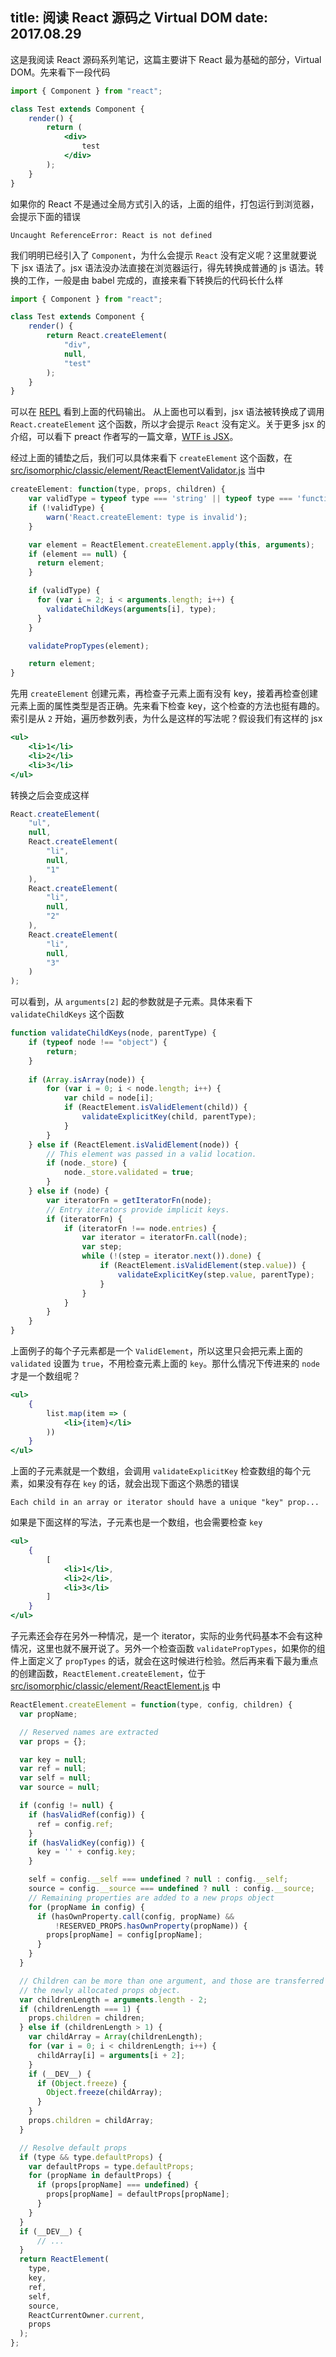 title: 阅读 React 源码之 Virtual DOM
date: 2017.08.29
---

这是我阅读 React 源码系列笔记，这篇主要讲下 React 最为基础的部分，Virtual DOM。先来看下一段代码

```jsx
import { Component } from "react";

class Test extends Component {
    render() {
        return (
            <div>
                test
            </div>
        );
    }
}
```

如果你的 React 不是通过全局方式引入的话，上面的组件，打包运行到浏览器，会提示下面的错误

```
Uncaught ReferenceError: React is not defined
```

我们明明已经引入了 `Component`，为什么会提示 `React` 没有定义呢？这里就要说下 jsx 语法了。jsx 语法没办法直接在浏览器运行，得先转换成普通的 js 语法。转换的工作，一般是由 babel 完成的，直接来看下转换后的代码长什么样

```js
import { Component } from "react";

class Test extends Component {
    render() {
        return React.createElement(
            "div",
            null,
            "test"
        );
    }
}
```

可以在 [REPL](https://babeljs.io/repl/#?babili=false&browsers=&build=&builtIns=false&circleciRepo=&code_lz=JYWwDg9gTgLgBAbzgYQuCA7Aph-BfOAMyjTgCIosBDAYxjIG4AoJmgGyoGdO4AVLTvCwAPGDgAmPVOmy5ETOIriUM4rFAAUASnlK9yrDACuUDHA0L9VgDzjgANwB8lq67hjBLt3GsB6O05eelrMenhMeEA&debug=false&evaluate=true&lineWrap=false&presets=react&prettier=false&showSidebar=true&targets=&version=6.26.0) 看到上面的代码输出。
从上面也可以看到，jsx 语法被转换成了调用 `React.createElement` 这个函数，所以才会提示 `React` 没有定义。关于更多 jsx 的介绍，可以看下 preact 作者写的一篇文章，[WTF is JSX](https://jasonformat.com/wtf-is-jsx/)。

经过上面的铺垫之后，我们可以具体来看下 `createElement` 这个函数，在 [src/isomorphic/classic/element/ReactElementValidator.js](https://github.com/facebook/react/blob/v15.4.2/src/isomorphic/classic/element/ReactElementValidator.js) 当中

```js
createElement: function(type, props, children) {
    var validType = typeof type === 'string' || typeof type === 'function';
    if (!validType) {
        warn('React.createElement: type is invalid');
    }

    var element = ReactElement.createElement.apply(this, arguments);
    if (element == null) {
      return element;
    }

    if (validType) {
      for (var i = 2; i < arguments.length; i++) {
        validateChildKeys(arguments[i], type);
      }
    }

    validatePropTypes(element);

    return element;
}
```

先用 `createElement` 创建元素，再检查子元素上面有没有 key，接着再检查创建元素上面的属性类型是否正确。先来看下检查 key，这个检查的方法也挺有趣的。索引是从 `2` 开始，遍历参数列表，为什么是这样的写法呢？假设我们有这样的 jsx

```jsx
<ul>
    <li>1</li>
    <li>2</li>
    <li>3</li>
</ul>
```

转换之后会变成这样

```js
React.createElement(
    "ul",
    null,
    React.createElement(
        "li",
        null,
        "1"
    ),
    React.createElement(
        "li",
        null,
        "2"
    ),
    React.createElement(
        "li",
        null,
        "3"
    )
);
```

可以看到，从 `arguments[2]` 起的参数就是子元素。具体来看下 `validateChildKeys` 这个函数

```js
function validateChildKeys(node, parentType) {
	if (typeof node !== "object") {
		return;
	}
    
	if (Array.isArray(node)) {
		for (var i = 0; i < node.length; i++) {
			var child = node[i];
			if (ReactElement.isValidElement(child)) {
				validateExplicitKey(child, parentType);
			}
		}
	} else if (ReactElement.isValidElement(node)) {
		// This element was passed in a valid location.
		if (node._store) {
			node._store.validated = true;
		}
	} else if (node) {
		var iteratorFn = getIteratorFn(node);
		// Entry iterators provide implicit keys.
		if (iteratorFn) {
			if (iteratorFn !== node.entries) {
				var iterator = iteratorFn.call(node);
				var step;
				while (!(step = iterator.next()).done) {
					if (ReactElement.isValidElement(step.value)) {
						validateExplicitKey(step.value, parentType);
					}
				}
			}
		}
	}
}
```

上面例子的每个子元素都是一个 `ValidElement`，所以这里只会把元素上面的 `validated` 设置为 `true`，不用检查元素上面的 `key`。那什么情况下传进来的 `node` 才是一个数组呢？

```jsx
<ul>
    {
        list.map(item => (
            <li>{item}</li>
        ))
    }
</ul>
```

上面的子元素就是一个数组，会调用 `validateExplicitKey` 检查数组的每个元素，如果没有存在 `key` 的话，就会出现下面这个熟悉的错误

```
Each child in an array or iterator should have a unique "key" prop...
```

如果是下面这样的写法，子元素也是一个数组，也会需要检查 `key`

```jsx
<ul>
    {
        [
            <li>1</li>,
            <li>2</li>,
            <li>3</li>
        ]
    }
</ul>
```

子元素还会存在另外一种情况，是一个 iterator，实际的业务代码基本不会有这种情况，这里也就不展开说了。另外一个检查函数 `validatePropTypes`，如果你的组件上面定义了 `propTypes` 的话，就会在这时候进行检验。然后再来看下最为重点的创建函数，`ReactElement.createElement`，位于 [src/isomorphic/classic/element/ReactElement.js](https://github.com/facebook/react/blob/v15.4.2/src/isomorphic/classic/element/ReactElement.js) 中

```js
ReactElement.createElement = function(type, config, children) {
  var propName;

  // Reserved names are extracted
  var props = {};

  var key = null;
  var ref = null;
  var self = null;
  var source = null;

  if (config != null) {
    if (hasValidRef(config)) {
      ref = config.ref;
    }
    if (hasValidKey(config)) {
      key = '' + config.key;
    }

    self = config.__self === undefined ? null : config.__self;
    source = config.__source === undefined ? null : config.__source;
    // Remaining properties are added to a new props object
    for (propName in config) {
      if (hasOwnProperty.call(config, propName) &&
          !RESERVED_PROPS.hasOwnProperty(propName)) {
        props[propName] = config[propName];
      }
    }
  }

  // Children can be more than one argument, and those are transferred onto
  // the newly allocated props object.
  var childrenLength = arguments.length - 2;
  if (childrenLength === 1) {
    props.children = children;
  } else if (childrenLength > 1) {
    var childArray = Array(childrenLength);
    for (var i = 0; i < childrenLength; i++) {
      childArray[i] = arguments[i + 2];
    }
    if (__DEV__) {
      if (Object.freeze) {
        Object.freeze(childArray);
      }
    }
    props.children = childArray;
  }

  // Resolve default props
  if (type && type.defaultProps) {
    var defaultProps = type.defaultProps;
    for (propName in defaultProps) {
      if (props[propName] === undefined) {
        props[propName] = defaultProps[propName];
      }
    }
  }
  if (__DEV__) {
      // ...
  }
  return ReactElement(
    type,
    key,
    ref,
    self,
    source,
    ReactCurrentOwner.current,
    props
  );
};
```
